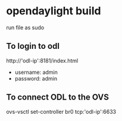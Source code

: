 # opendaylight build

run file as sudo

## To login to odl

http://'odl-ip':8181/index.html
  * username: admin
  * password: admin
  
## To connect ODL to the OVS
ovs-vsctl set-controller br0 tcp:'odl-ip':6633

